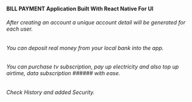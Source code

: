 #### BILL PAYMENT Application Built With React Native For UI


###### After creating an account a unique account detail will be generated for each user.
###### You can deposit real money from your local bank into the app.
###### You can purchase tv subscription, pay up electricity and also top up airtime, data subscription ###### with ease.
###### Check History and added Security.